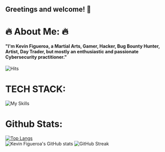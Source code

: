 ## Greetings and welcome! 👋

# 🔥 About Me: 🔥
#### "I'm Kevin Figueroa, a Martial Arts, Gamer, Hacker, Bug Bounty Hunter, Artist, Day Trader, but mostly an enthusiastic and passionate Cybersecurity practitioner."
![Hits](https://hits.seeyoufarm.com/api/count/incr/badge.svg?url=https%3A%2F%2Fgithub.com%2F1KevinFigueroa%2Fhit-counter)                 

# TECH STACK:
![My Skills](https://skillicons.dev/icons?i=regex,bash,vim,vscode,visualstudio,md,html,css,javascript,python,c,java,figma,git,github,docker,postgres,mongodb,aws,gcp,ai,aiscript&theme=dark)


# Github Stats:
[![Top Langs](https://github-readme-stats.vercel.app/api/top-langs/?username=1KevinFigueroa&layout=compact)](https://github.com/1KevinFigueroa/github-readme-stats)<br>
![Kevin Figueroa's GitHub stats](https://github-readme-stats.vercel.app/api?username=1KevinFigueroa&show_icons=true&theme=merko)
![GitHub Streak](https://streak-stats.demolab.com/?user=1KevinFigueroa&show_icons=true&theme=radical)

<!--
**1KevinFigueroa/1KevinFigueroa** is a ✨ _special_ ✨ repository because its `README.md` (this file) appears on your GitHub profile.

Here are some ideas to get you started:

- 🔭 I’m currently working on ...
- 🌱 I’m currently learning ...
- 👯 I’m looking to collaborate on ...
- 🤔 I’m looking for help with ...
- 💬 Ask me about ...
- 📫 How to reach me: ...
- 😄 Pronouns: ...
- ⚡ Fun fact: ...
-->
